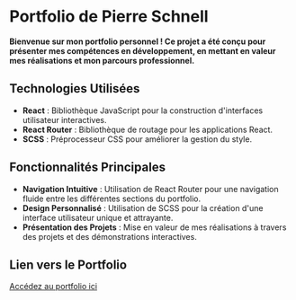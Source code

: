 # **Portfolio de Pierre Schnell**

**Bienvenue sur mon portfolio personnel ! Ce projet a été conçu pour présenter mes compétences en développement, en mettant en valeur mes réalisations et mon parcours professionnel.**

## **Technologies Utilisées**

-  **React** : Bibliothèque JavaScript pour la construction d'interfaces utilisateur interactives.
-  **React Router** : Bibliothèque de routage pour les applications React.
-  **SCSS** : Préprocesseur CSS pour améliorer la gestion du style.

## **Fonctionnalités Principales**

-  **Navigation Intuitive** : Utilisation de React Router pour une navigation fluide entre les différentes sections du portfolio.
-  **Design Personnalisé** : Utilisation de SCSS pour la création d'une interface utilisateur unique et attrayante.
-  **Présentation des Projets** : Mise en valeur de mes réalisations à travers des projets et des démonstrations interactives.

## **Lien vers le Portfolio**

[Accédez au portfolio ici](https://portfolio-schnell.netlify.app/)
